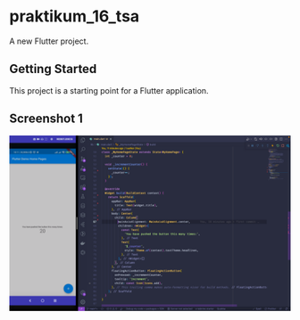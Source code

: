 # praktikum_16_tsa

A new Flutter project.

## Getting Started

This project is a starting point for a Flutter application.

## Screenshot 1

![Screenshot 1](images/01.png)